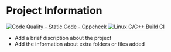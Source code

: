 # Project Information
[![Code Quality - Static Code - Cppcheck](https://github.com/260734/MiniProject_C/actions/workflows/cppcheck.yml/badge.svg)](https://github.com/260734/MiniProject_C/actions/workflows/cppcheck.yml)
[![Linux C/C++ Build CI](https://github.com/260734/MiniProject_C/actions/workflows/main.yml/badge.svg)](https://github.com/260734/MiniProject_C/actions/workflows/main.yml)
* Add a brief discription about the project
* Add the information about extra folders or files added

